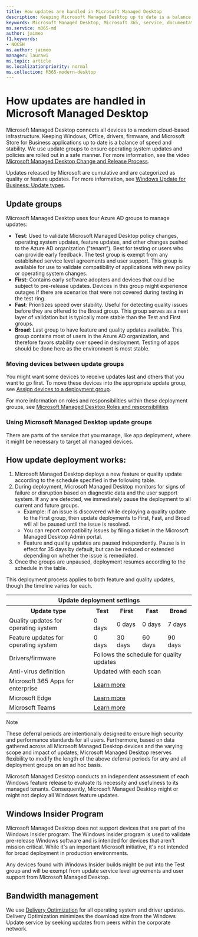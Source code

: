 ```yaml
---
title: How updates are handled in Microsoft Managed Desktop
description: Keeping Microsoft Managed Desktop up to date is a balance of speed and stability.
keywords: Microsoft Managed Desktop, Microsoft 365, service, documentation
ms.service: m365-md
author: jaimeo
f1.keywords:
- NOCSH
ms.author: jaimeo
manager: laurawi
ms.topic: article
ms.localizationpriority: normal
ms.collection: M365-modern-desktop
---
```


# How updates are handled in Microsoft Managed Desktop


<!--This topic is the target for a "Learn more" link in the Admin Portal (aka.ms/update-rings); do not delete.-->

<!--Update management -->

Microsoft Managed Desktop connects all devices to a modern cloud-based infrastructure. Keeping Windows, Office, drivers, firmware, and Microsoft Store for Business applications up to date is a balance of speed and stability. We use update groups to ensure operating system updates and policies are rolled out in a safe manner. For more information, see the video [Microsoft Managed Desktop Change and Release Process](https://www.microsoft.com/videoplayer/embed/RE4mWqP). 

Updates released by Microsoft are cumulative and are categorized as quality or feature updates.
For more information, see [Windows Update for Business: Update types](/windows/deployment/update/waas-manage-updates-wufb#update-types). 

## Update groups


Microsoft Managed Desktop uses four Azure AD groups to manage updates:

- **Test**: Used to validate Microsoft Managed Desktop policy changes, operating system updates, feature updates, and other changes pushed to the Azure AD organization ("tenant"). Best for testing or users who can provide early feedback. The test group is exempt from any established service level agreements and user support. This group is available for use to validate compatibility of applications with new policy or operating system changes.  
- **First**: Contains early software adopters and devices that could be subject to pre-release updates. Devices in this group might experience outages if there are scenarios that were not covered during testing in the test ring.
- **Fast**: Prioritizes speed over stability. Useful for detecting quality issues before they are offered to the Broad group. This group serves as a next layer of validation but is typically more stable than the Test and First groups. 
- **Broad**: Last group to have feature and quality updates available. This group contains most of users in the Azure AD organization, and therefore favors stability over speed in deployment. Testing of apps should be done here as the environment is most stable.

### Moving devices between update groups
You might want some devices to receive updates last and others that you want to go first. To move these devices into the appropriate update group, see [Assign devices to a deployment group](../working-with-managed-desktop/assign-deployment-group.md).

For more information on roles and responsibilities within these deployment groups, see [Microsoft Managed Desktop Roles and responsibilities](../intro/roles-and-responsibilities.md)

### Using Microsoft Managed Desktop update groups 
There are parts of the service that you manage, like app deployment, where it might be necessary to target all managed devices.

## How update deployment works:
1. Microsoft Managed Desktop deploys a new feature or quality update according to the schedule specified in the following table.
2. During deployment, Microsoft Managed Desktop monitors for signs of failure or disruption based on diagnostic data and the user support system. If any are detected, we immediately pause the deployment to all current and future groups.
    - Example: if an issue is discovered while deploying a quality update to the First group, then update deployments to First, Fast, and Broad will all be paused until the issue is resolved.
    - You can report compatibility issues by filing a ticket in the Microsoft Managed Desktop Admin portal.
    - Feature and quality updates are paused independently. Pause is in effect for 35 days by default, but can be reduced or extended depending on whether the issue is remediated.
3. Once the groups are unpaused, deployment resumes according to the schedule in the table.

This deployment process applies to both feature and quality updates, though the timeline varies for each.


<table>
    <tr><th colspan="5">Update deployment settings</th></tr>
    <tr><th>Update type</th><th>Test</th><th>First</th><th>Fast</th><th>Broad</th></tr>
    <tr><td>Quality updates for operating system</td><td>0 days</td><td>0 days</td><td>0 days</td><td>7 days</td></tr>
    <tr><td>Feature updates for operating system</td><td>0 days</td><td>30 days</td><td>60 days</td><td>90 days</td></tr>
    <tr><td>Drivers/firmware</td><td colspan="4">Follows the schedule for quality updates</td></tr>
    <tr><td>Anti-virus definition</td><td colspan="4">Updated with each scan</td></tr>
    <tr><td>Microsoft 365 Apps for enterprise</td><td colspan="4"><a href="/microsoft-365/managed-desktop/get-started/m365-apps#updates-to-microsoft-365-apps">Learn more</a></td></tr>
    <tr><td>Microsoft Edge</td><td colspan="4"><a href="/microsoft-365/managed-desktop/get-started/edge-browser-app#updates-to-microsoft-edge">Learn more</a></td></tr>
    <tr><td>Microsoft Teams</td><td colspan="4"><a href="/microsoft-365/managed-desktop/get-started/teams#updates">Learn more</a></td></tr>
</table>

>[!NOTE]
>These deferral periods are intentionally designed to ensure high security and performance standards for all users. Furthermore, based on data gathered across all Microsoft Managed Desktop devices and the varying scope and impact of updates, Microsoft Managed Desktop reserves flexibility to modify the length of the above deferral periods for any and all deployment groups on an ad hoc basis.
>
>Microsoft Managed Desktop conducts an independent assessment of each Windows feature release to evaluate its necessity and usefulness to its managed tenants. Consequently, Microsoft Managed Desktop might or might not deploy all Windows feature updates. 

## Windows Insider Program

Microsoft Managed Desktop does not support devices that are part of the Windows Insider program. The Windows Insider program is used to validate pre-release Windows software and is intended for devices that aren't mission critical. While it's an important Microsoft initiative, it's not intended for broad deployment in production environments. 

Any devices found with Windows Insider builds might be put into the Test group and will be exempt from update service level agreements and user support from Microsoft Managed Desktop.

## Bandwidth management

We use [Delivery Optimization](/windows/deployment/update/waas-delivery-optimization) for all operating system and driver updates. Delivery Optimization minimizes the download size from the Windows Update service by seeking updates from peers within the corporate network.
